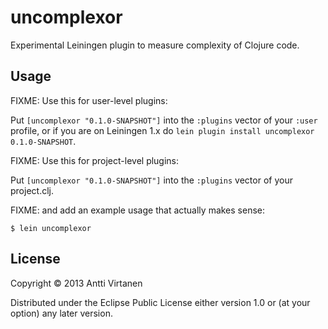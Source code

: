 # uncomplexor

Experimental Leiningen plugin to measure complexity of Clojure code.

## Usage

FIXME: Use this for user-level plugins:

Put `[uncomplexor "0.1.0-SNAPSHOT"]` into the `:plugins` vector of your
`:user` profile, or if you are on Leiningen 1.x do `lein plugin install
uncomplexor 0.1.0-SNAPSHOT`.

FIXME: Use this for project-level plugins:

Put `[uncomplexor "0.1.0-SNAPSHOT"]` into the `:plugins` vector of your project.clj.

FIXME: and add an example usage that actually makes sense:

    $ lein uncomplexor

## License

Copyright © 2013 Antti Virtanen

Distributed under the Eclipse Public License either version 1.0 or (at
your option) any later version.
